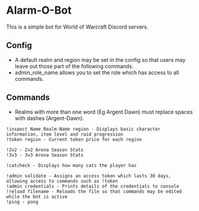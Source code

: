 # Alarm-O-Bot

This is a simple bot for World of Warcraft Discord servers.

## Config

- A default realm and region may be set in the config so that users may leave out those part of the following commands.
- admin_role_name allows you to set the role which has access to all commands.

## Commands

- Realms with more than one word (Eg Argent Dawn) must replace spaces with dashes (Argent-Dawn).

```
!inspect Name Realm-Name region - Displays basic character information, item level and raid progression
!token region - Current token price for each region

!2v2 - 2v2 Arena Season Stats
!3v3 - 3v3 Arena Season Stats

!catcheck - Displays how many cats the player has

!admin validate - Assigns an access token which lasts 30 days, allowing access to commands such as !token
!admin credentials - Prints details of the credentials to console
!reload filename - Reloads the file so that commands may be edited while the bot is active
!ping - pong
```